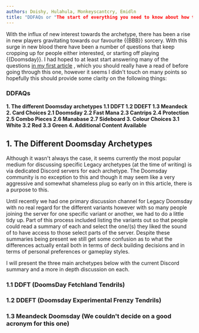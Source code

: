 ```yaml
---
authors: Doishy, Hulahula, Monkeyscantcry, Emidln
title: "DDFAQs or "The start of everything you need to know about how to end the world in 2020"
---
```


With the influx of new interest towards the archetype, there
has been a rise in new players gravitating towards our favourite
{{BBB}} sorcery. With this surge in new blood there have been a
number of questions that keep cropping up for people either 
interested, or starting off playing {{Doomsday}}. I had hoped to
at least start answering many of the questions
[in my first article](/article/2020/03/12/pretty-mean-deck.md) 
, which you should really have a read of before going through this
one, however it seems I didn't touch on many points so hopefully this
should provide some clarity on the following things:

### DDFAQs

**1. The different Doomsday archetypes
1.1 DDFT
1.2 DDEFT
1.3 Meandeck
2. Card Choices
2.1 Doomsday
2.2 Fast Mana
2.3 Cantrips
2.4 Protection
2.5 Combo Pieces
2.6 Manabase
2.7 Sideboard
3. Colour Choices
3.1 White
3.2 Red
3.3 Green
4. Additional Content Available**


## 1. The Different Doomsday Archetypes

Although it wasn't always the case, it seems currently the most 
popular medium for discussing specific Legacy archetypes (at the 
time of writing) is via dedicated Discord servers for each
archetype. The Doomsday community is no exception to this and
though it may seem like a very aggressive and somewhat shameless
plug so early on in this article, there is a purpose to this.

Until recently we had one primary discussion channel for Legacy
Doomsday with no real regard for the different variants however with
so many people joining the server for one specific variant or another, 
we had to do a little tidy up. Part of this process included listing 
the variants out so that people could read a summary of each and select
the one/(s) they liked the sound of to have access to those select
parts of the server. Despite these summaries being present we still get
some confusion as to what the differences actually entail both in terms
of deck building decisions and in terms of personal preferences or
gameplay styles.

I will present the three main archetypes below with the current Discord 
summary and a more in depth discussion on each. 



### 1.1 DDFT (DoomsDay Fetchland Tendrils)

### 1.2 DDEFT (Doomsday Experimental Frenzy Tendrils)

### 1.3 Meandeck Doomsday (We couldn't decide on a good acronym for this one)
